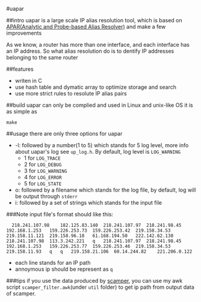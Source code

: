 #uapar

##intro
uapar is a large scale IP alias resolution tool, which is based on  [APAR(Analytic and Probe-based Alias Resolver)](http://itom.utdallas.edu/papers/ToN_APAR.pdf) and make a few improvements

As we know, a router has more than one interface, and each interface has an IP address. So what alias resolution do is to dentify IP addresses belonging to the same router

##features
- writen in C
- use hash table and dymatic array to optimize storage and search
- use more strict rules to resolute IP alias pairs

##build
uapar can only be complied and used in Linux and unix-like OS
it is as simple as 

	make

##usage
there are only three options for uapar
- -l: followed by a number(1 to 5) which stands for 5 log level, more info about uapar's log see `up_log.h`. By default, log level is `LOG_WARNING`
	- 1 for `LOG_TRACE`	
	- 2 for  `LOG_DEBUG`
	- 3 for	`LOG_WARNING`
	- 4 for `LOG_ERROR`
	- 5 for `LOG_STATE`	
- o: followed by a filename which stands for the log file, by default,  log will be output through `stderr`
- i: followed by a set of strings which stands for the input file

###Note 
input file's format should like this:

```
  218.241.107.98	182.125.83.140	218.241.107.97	218.241.98.45	192.168.1.253	159.226.253.73	159.226.253.42	219.158.34.53	219.158.11.121	219.158.96.18	61.168.194.50	222.142.62.130	
218.241.107.98	113.3.242.221	q	218.241.107.97	218.241.98.45	192.168.1.253	159.226.253.77	159.226.253.46	219.158.34.53	219.158.11.93	q	q	219.158.21.106	60.14.244.82	221.206.0.122	
```
- each line stands for an IP path
- annoymous ip should be represent as `q`

###tips
if you use the data produced by [scamper](http://www.caida.org/tools/measurement/scamper/), you can use my awk script `scamper_filter.awk`(under `util` folder) to get ip path from output data of scamper.
